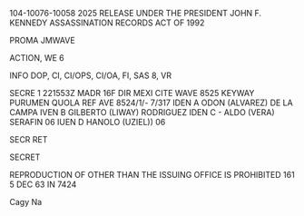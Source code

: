 104-10076-10058 2025 RELEASE UNDER THE PRESIDENT JOHN F. KENNEDY ASSASSINATION RECORDS ACT OF 1992

PROMA JMWAVE

ACTION, WE 6

INFO DOP, CI, CI/OPS, CI/OA, FI, SAS 8, VR

SECRE 1 221553Z
MADR 16F DIR MEXI CITE WAVE 8525
KEYWAY PURUMEN QUOLA
REF AVE 8524/1/- 7/317
IDEN A ODON (ALVAREZ) DE LA CAMPA
IVEN B GILBERTO (LIWAY) RODRIGUEZ
IDEN C - ALDO (VERA) SERAFIN 06
IUEN D HANOLO (UZIEL)) 06

SECR RET

SECRET

REPRODUCTION OF OTHER THAN THE ISSUING OFFICE IS PROHIBITED
161
5 DEC 63 IN 7424

Cagy Na
